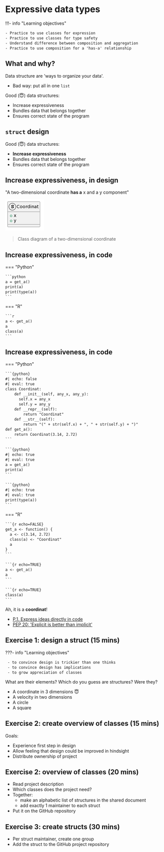 # Expressive data types

!!!- info "Learning objectives"

    - Practice to use classes for expression
    - Practice to use classes for type safety
    - Understand difference between composition and aggregation
    - Practice to use composition for a 'has-a' relationship

## What and why?

Data structure are 'ways to organize your data'.

-   Bad way: put all in one `list`

Good (:innocent:) data structures:

-   Increase expressiveness
-   Bundles data that belongs together
-   Ensures correct state of the program

## `struct` design

Good (:innocent:) data structures:

-   **Increase expressiveness**
-   Bundles data that belongs together
-   Ensures correct state of the program

## Increase expressiveness, in design

"A two-dimensional coordinate **has a** x and a y component"

![](struct_coordinat.png)

> Class diagram of a two-dimensional coordinate

## Increase expressiveness, in code

=== "Python"

    ```python
    a = get_a()
    print(a)
    print(type(a))
    ```

=== "R"

    ```r
    a <- get_a()
    a
    class(a)
    ```

## Increase expressiveness, in code

=== "Python"

    ```{python}
    #| echo: false
    #| eval: true
    class Coordinat:
        def __init__(self, any_x, any_y):
          self.x = any_x
          self.y = any_y
        def __repr__(self):
            return "Coordinat"
        def __str__(self):
            return "(" + str(self.x) + ", " + str(self.y) + ")"
    def get_a():
        return Coordinat(3.14, 2.72)
    ```

    ```{python}
    #| echo: true
    #| eval: true
    a = get_a()
    print(a)
    ```

    ```{python}
    #| echo: true
    #| eval: true
    print(type(a))
    ```
=== "R"

    ```{r echo=FALSE}
    get_a <- function() {
      a <- c(3.14, 2.72)
      class(a) <- "Coordinat"
      a
    }
    ```

    ```{r echo=TRUE}
    a <- get_a()
    a
    ```

    ```{r echo=TRUE}
    class(a)
    ```

Ah, it is a **coordinat**!

-   [P.1. Express ideas directly in code](https://isocpp.github.io/CppCoreGuidelines/CppCoreGuidelines#Rp-direct)
-   [PEP 20: 'Explicit is better than implicit'](https://peps.python.org/pep-0020/#the-zen-of-python)

## Exercise 1: design a struct (15 mins)

???- info "Learning objectives"

     - to convince design is trickier than one thinks
     - to convince design has implications
     - to grow appreciation of classes

What are their elements? Which do you guess are structures? Were they?

-   A coordinate in 3 dimensions :innocent:
-   A velocity in two dimensions
-   A circle
-   A square

## Exercise 2: create overview of classes (15 mins)

Goals:

-   Experience first step in design
-   Allow feeling that design could be improved in hindsight
-   Distribute ownership of project

## Exercise 2: overview of classes (20 mins)

-   Read project description
-   Which classes does the project need?
-   Together:
    -   make an alphabetic list of structures in the shared document
    -   add exactly 1 maintainer to each struct
-   Put it on the GitHub repository

## Exercise 3: create structs (30 mins)

-   Per struct maintainer, create one group
-   Add the struct to the GitHub project repository
